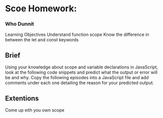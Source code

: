 # Scoe Homework:
<h3>Who Dunnit</h3>
<p>Learning Objectives
Understand function scope
Know the difference in between the let and const keywords</p>
<h2>Brief</h2>
<p>Using your knowledge about scope and variable declarations in JavaScript, look at the following code snippets and predict what the output or error will be and why. Copy the following episodes into a JavaScript file and add comments under each one detailing the reason for your predicted output.</p>
<h2>Extentions</h2>
Come up eith you own scope
